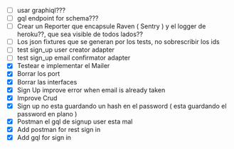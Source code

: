 - [ ] usar graphiql???
- [ ] gql endpoint for schema???
- [ ] Crear un Reporter que encapsule Raven ( Sentry ) y el logger de heroku??, que sea visible de todos lados??
- [ ] Los json fixtures que se generan por los tests, no sobrescribir los ids
- [ ] test sign_up user creator adapter
- [ ] test sign_up email confirmator adapter
- [x] Testear e implementar el Mailer
- [x] Borrar los port
- [x] Borrar las interfaces
- [x] Sign Up improve error when email is already taken
- [x] Improve Crud
- [x] Sign up no esta guardando un hash en el password ( esta guardando el password en plano )
- [x] Postman el gql de signup user esta mal
- [x] Add postman for rest sign in
- [x] Add gql for sign in

